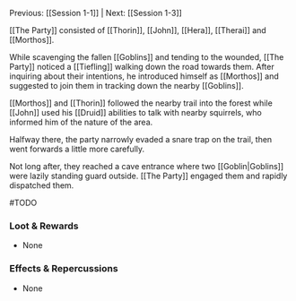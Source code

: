 Previous: [[Session 1-1]] | Next: [[Session 1-3]]

[[The Party]] consisted of [[Thorin]], [[John]], [[Hera]], [[Therai]] and [[Morthos]].

While scavenging the fallen [[Goblins]] and tending to the wounded, [[The Party]] noticed a [[Tiefling]] walking down the road towards them. After inquiring about their intentions, he introduced himself as [[Morthos]] and suggested to join them in tracking down the nearby [[Goblins]].

[[Morthos]] and [[Thorin]] followed the nearby trail into the forest while [[John]] used his [[Druid]] abilities to talk with nearby squirrels, who informed him of  the nature of the area.

Halfway there, the party narrowly evaded a snare trap on the trail, then went forwards a little more carefully.

Not long after, they reached a cave entrance where two [[Goblin|Goblins]] were lazily standing guard outside. [[The Party]] engaged them and rapidly dispatched them.

#TODO

### Loot & Rewards
-   None

### Effects & Repercussions
-   None